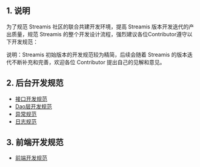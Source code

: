 ## 1. 说明

为了规范 Streamis 社区的联合共建开发环境，提高 Streamis 版本开发迭代的产出质量，规范 Streamis 的整个开发设计流程，强烈建议各位Contributor遵守以下开发规范：

说明：Streamis 初始版本的开发规范较为精简，后续会随着 Streamis 的版本迭代不断补充和完善，欢迎各位 Contributor 提出自己的见解和意见。


## 2. 后台开发规范

* [接口开发规范](../Interface_documentation/README.md)
* [Dao层开发规范](../Table_Structure_documentation/README.md)
* [异常规范](Exception_Throws.md)
* [日志规范](Log_out.md)

## 3. 前端开发规范

* [前端开发规范](../../../../../web/README.md)
